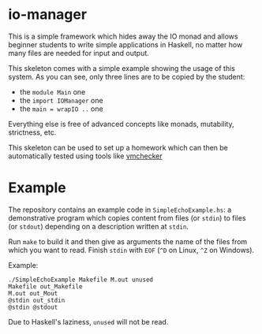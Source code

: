 io-manager
==========

This is a simple framework which hides away the IO monad and allows beginner
students to write simple applications in Haskell, no matter how many files are
needed for input and output.

This skeleton comes with a simple example showing the usage of this system. As
you can see, only three lines are to be copied by the student:

* the `module Main` one
* the `import IOManager` one
* the `main = wrapIO ..` one

Everything else is free of advanced concepts like monads, mutability,
strictness, etc.

This skeleton can be used to set up a homework which can then be automatically
tested using tools like [vmchecker][vmchecker]

Example
=======

The repository contains an example code in `SimpleEchoExample.hs`: a
demonstrative program which copies content from files (or `stdin`) to files
(or `stdout`) depending on a description written at `stdin`.

Run `make` to build it and then give as arguments the name of the files from
which you want to read. Finish `stdin` with `EOF` (`^D` on Linux, `^Z` on
Windows).

Example:

    ./SimpleEchoExample Makefile M.out unused
    Makefile out_Makefile
    M.out out_Mout
    @stdin out_stdin
    @stdin @stdout

Due to Haskell's laziness, `unused` will not be read.

[vmchecker]: https://github.com/vmchecker/vmchecker "vmchecker"
